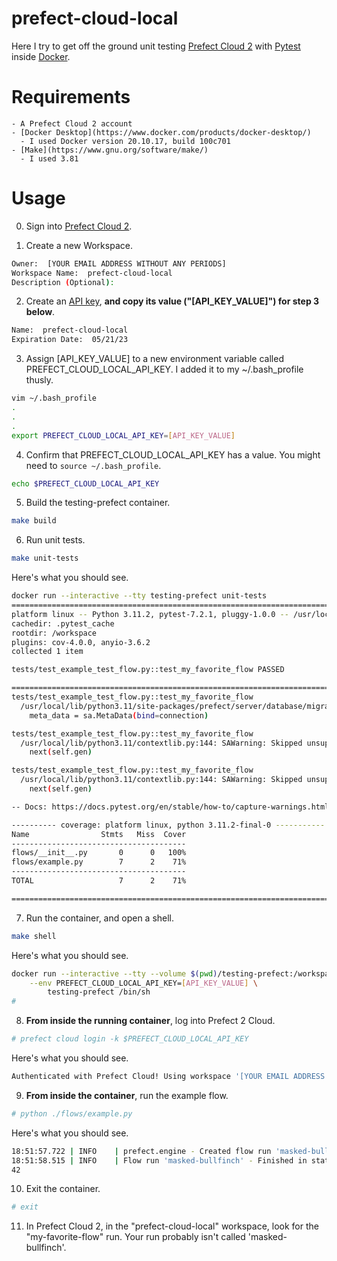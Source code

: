 # prefect-cloud-local

Here I try to get off the ground unit testing [Prefect Cloud 2](https://www.prefect.io/cloud/) with [Pytest](https://docs.pytest.org/en/7.2.x/) inside [Docker](https://www.docker.com/).

# Requirements
    - A Prefect Cloud 2 account
    - [Docker Desktop](https://www.docker.com/products/docker-desktop/)
      - I used Docker version 20.10.17, build 100c701
    - [Make](https://www.gnu.org/software/make/)
      - I used 3.81

# Usage

0. Sign into [Prefect Cloud 2](https://app.prefect.cloud/auth/login).

1. Create a new Workspace.
```sh
Owner:  [YOUR EMAIL ADDRESS WITHOUT ANY PERIODS]
Workspace Name:  prefect-cloud-local
Description (Optional):
```

2. Create an [API key](https://app.prefect.cloud/my/api-keys), **and copy its value ("[API_KEY_VALUE]") for step 3 below**.
```sh
Name:  prefect-cloud-local
Expiration Date:  05/21/23
```

3.  Assign [API_KEY_VALUE] to a new environment variable called PREFECT_CLOUD_LOCAL_API_KEY.  I added it to my ~/.bash_profile thusly.
```sh
vim ~/.bash_profile
.
.
.
export PREFECT_CLOUD_LOCAL_API_KEY=[API_KEY_VALUE]
```

4.  Confirm that PREFECT_CLOUD_LOCAL_API_KEY has a value.  You might need to `source ~/.bash_profile`.
```sh
echo $PREFECT_CLOUD_LOCAL_API_KEY
```

5. Build the testing-prefect container.
```sh
make build
```

6. Run unit tests.
```sh
make unit-tests
```

Here's what you should see.
```sh
docker run --interactive --tty testing-prefect unit-tests
======================================================================================= test session starts =======================================================================================
platform linux -- Python 3.11.2, pytest-7.2.1, pluggy-1.0.0 -- /usr/local/bin/python
cachedir: .pytest_cache
rootdir: /workspace
plugins: cov-4.0.0, anyio-3.6.2
collected 1 item                                                                                                                                                                                  

tests/test_example_test_flow.py::test_my_favorite_flow PASSED                                                                                                                               [100%]

======================================================================================== warnings summary =========================================================================================
tests/test_example_test_flow.py::test_my_favorite_flow
  /usr/local/lib/python3.11/site-packages/prefect/server/database/migrations/versions/sqlite/2022_04_25_135207_b75d279ba985_replace_version_with_checksum.py:107: RemovedIn20Warning: Deprecated API features detected! These feature(s) are not compatible with SQLAlchemy 2.0. To prevent incompatible upgrades prior to updating applications, ensure requirements files are pinned to "sqlalchemy<2.0". Set environment variable SQLALCHEMY_WARN_20=1 to show all deprecation warnings.  Set environment variable SQLALCHEMY_SILENCE_UBER_WARNING=1 to silence this message. (Background on SQLAlchemy 2.0 at: https://sqlalche.me/e/b8d9)
    meta_data = sa.MetaData(bind=connection)

tests/test_example_test_flow.py::test_my_favorite_flow
  /usr/local/lib/python3.11/contextlib.py:144: SAWarning: Skipped unsupported reflection of expression-based index ix_flow_run__coalesce_start_time_expected_start_time_desc
    next(self.gen)

tests/test_example_test_flow.py::test_my_favorite_flow
  /usr/local/lib/python3.11/contextlib.py:144: SAWarning: Skipped unsupported reflection of expression-based index ix_flow_run__coalesce_start_time_expected_start_time_asc
    next(self.gen)

-- Docs: https://docs.pytest.org/en/stable/how-to/capture-warnings.html

---------- coverage: platform linux, python 3.11.2-final-0 -----------
Name                Stmts   Miss  Cover
---------------------------------------
flows/__init__.py       0      0   100%
flows/example.py        7      2    71%
---------------------------------------
TOTAL                   7      2    71%

================================================================================= 1 passed, 3 warnings in 19.91s ==================================================================================
```

7. Run the container, and open a shell.
```sh
make shell
```

Here's what you should see.
```sh
docker run --interactive --tty --volume $(pwd)/testing-prefect:/workspace/testing-prefect \
	--env PREFECT_CLOUD_LOCAL_API_KEY=[API_KEY_VALUE] \
		testing-prefect /bin/sh
# 
```

8. **From inside the running container**, log into Prefect 2 Cloud.
```sh
# prefect cloud login -k $PREFECT_CLOUD_LOCAL_API_KEY
```

Here's what you should see.
```sh
Authenticated with Prefect Cloud! Using workspace '[YOUR EMAIL ADDRESS WITHOUT ANY PERIODS]/prefect-cloud-local'.
```

9. **From inside the container**, run the example flow.
```sh
# python ./flows/example.py
```

Here's what you should see.
```sh
18:51:57.722 | INFO    | prefect.engine - Created flow run 'masked-bullfinch' for flow 'my-favorite-flow'
18:51:58.515 | INFO    | Flow run 'masked-bullfinch' - Finished in state Completed()
42
```

10. Exit the container.
```sh
# exit
```

11. In Prefect Cloud 2, in the "prefect-cloud-local" workspace, look for the "my-favorite-flow" run.  Your run probably isn't called 'masked-bullfinch'.  